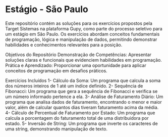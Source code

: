 # Estágio - São Paulo


Este repositório contém as soluções para os exercícios propostos pela Target Sistemas na plataforma Gupy, como parte do processo seletivo para um estágio em São Paulo. Os exercícios abordam conceitos fundamentais de programação, lógica e manipulação de dados, permitindo demonstrar habilidades e conhecimentos relevantes para a posição.

Objetivos do Repositório
Demonstração de Competências: Apresentar soluções claras e funcionais que evidenciem habilidades em programação.
Prática e Aprendizado: Proporcionar uma oportunidade para aplicar conceitos de programação em desafios práticos.

Exercícios Incluídos
1- Cálculo da Soma: Um programa que calcula a soma dos números inteiros de 1 até um índice definido.
2- Sequência de Fibonacci: Um programa que gera a sequência de Fibonacci e verifica se um número informado pertence a ela.
3- Análise de Faturamento Diário: Um programa que analisa dados de faturamento, encontrando o menor e maior valor, além de calcular quantos dias tiveram faturamento acima da média.
4- Cálculo de Percentual de Faturamento por Estado: Um programa que calcula a porcentagem do faturamento total de uma distribuidora por estado.
5- Inversão de String: Um programa que inverte os caracteres de uma string, demonstrando manipulação de texto.
